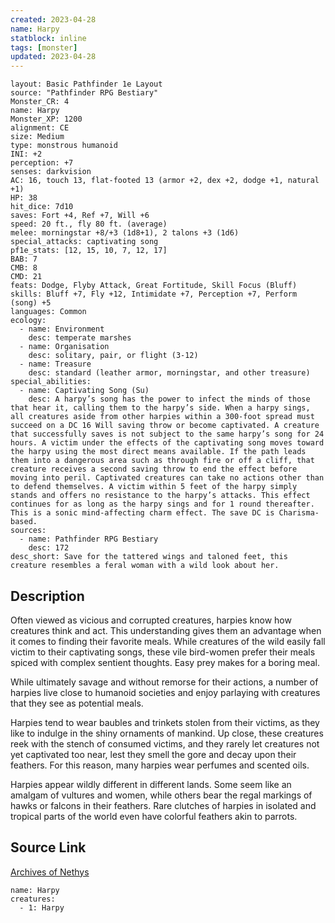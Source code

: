 ```yaml
---
created: 2023-04-28
name: Harpy
statblock: inline
tags: [monster]
updated: 2023-04-28
---
```

```statblock
layout: Basic Pathfinder 1e Layout
source: "Pathfinder RPG Bestiary"
Monster_CR: 4
name: Harpy
Monster_XP: 1200
alignment: CE
size: Medium
type: monstrous humanoid
INI: +2
perception: +7
senses: darkvision
AC: 16, touch 13, flat-footed 13 (armor +2, dex +2, dodge +1, natural +1)
HP: 38
hit_dice: 7d10
saves: Fort +4, Ref +7, Will +6
speed: 20 ft., fly 80 ft. (average)
melee: morningstar +8/+3 (1d8+1), 2 talons +3 (1d6)
special_attacks: captivating song
pf1e_stats: [12, 15, 10, 7, 12, 17]
BAB: 7
CMB: 8
CMD: 21
feats: Dodge, Flyby Attack, Great Fortitude, Skill Focus (Bluff)
skills: Bluff +7, Fly +12, Intimidate +7, Perception +7, Perform (song) +5
languages: Common
ecology:
  - name: Environment
    desc: temperate marshes
  - name: Organisation
    desc: solitary, pair, or flight (3-12)
  - name: Treasure
    desc: standard (leather armor, morningstar, and other treasure)
special_abilities:
  - name: Captivating Song (Su)
    desc: A harpy’s song has the power to infect the minds of those that hear it, calling them to the harpy’s side. When a harpy sings, all creatures aside from other harpies within a 300-foot spread must succeed on a DC 16 Will saving throw or become captivated. A creature that successfully saves is not subject to the same harpy’s song for 24 hours. A victim under the effects of the captivating song moves toward the harpy using the most direct means available. If the path leads them into a dangerous area such as through fire or off a cliff, that creature receives a second saving throw to end the effect before moving into peril. Captivated creatures can take no actions other than to defend themselves. A victim within 5 feet of the harpy simply stands and offers no resistance to the harpy’s attacks. This effect continues for as long as the harpy sings and for 1 round thereafter. This is a sonic mind-affecting charm effect. The save DC is Charisma-based.
sources:
  - name: Pathfinder RPG Bestiary
    desc: 172
desc_short: Save for the tattered wings and taloned feet, this creature resembles a feral woman with a wild look about her.
```
## Description
Often viewed as vicious and corrupted creatures, harpies know how creatures think and act. This understanding gives them an advantage when it comes to finding their favorite meals. While creatures of the wild easily fall victim to their captivating songs, these vile bird-women prefer their meals spiced with complex sentient thoughts. Easy prey makes for a boring meal.

While ultimately savage and without remorse for their actions, a number of harpies live close to humanoid societies and enjoy parlaying with creatures that they see as potential meals.

Harpies tend to wear baubles and trinkets stolen from their victims, as they like to indulge in the shiny ornaments of mankind. Up close, these creatures reek with the stench of consumed victims, and they rarely let creatures not yet captivated too near, lest they smell the gore and decay upon their feathers. For this reason, many harpies wear perfumes and scented oils.

Harpies appear wildly different in different lands. Some seem like an amalgam of vultures and women, while others bear the regal markings of hawks or falcons in their feathers. Rare clutches of harpies in isolated and tropical parts of the world even have colorful feathers akin to parrots.
## Source Link
[Archives of Nethys](https://aonprd.com/MonsterDisplay.aspx?ItemName=Harpy)
```encounter-table
name: Harpy
creatures:
  - 1: Harpy
```
